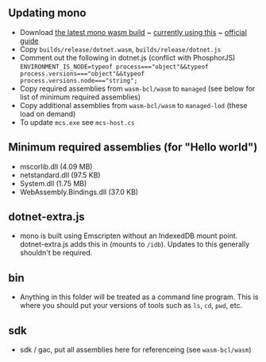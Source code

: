 ## Updating mono
- Download [the latest mono wasm build](https://jenkins.mono-project.com/job/test-mono-mainline-wasm/label=ubuntu-1804-amd64/lastSuccessfulBuild/Azure/) ~ [currently using this](https://jenkins.mono-project.com/job/test-mono-mainline-wasm/label=ubuntu-1804-amd64/lastSuccessfulBuild/Azure/processDownloadRequest/5604/ubuntu-1804-amd64/sdks/wasm/mono-wasm-29f202f72fe.zip) ~ [official guide](https://github.com/mono/mono/blob/master/sdks/wasm/docs/getting-started/obtain-wasm-sdk.md)
- Copy `builds/release/dotnet.wasm`, `builds/release/dotnet.js`
- Comment out the following in dotnet.js (conflict with PhosphorJS) `ENVIRONMENT_IS_NODE=typeof process==="object"&&typeof process.versions==="object"&&typeof process.versions.node==="string";`
- Copy required assemblies from `wasm-bcl/wasm` to `managed` (see below for list of minimum required assemblies)
- Copy additional assemblies from `wasm-bcl/wasm` to `managed-lod` (these load on demand)
- To update `mcs.exe` see `mcs-host.cs`

## Minimum required assemblies (for "Hello world")
- mscorlib.dll (4.09 MB)
- netstandard.dll (97.5 KB)
- System.dll (1.75 MB)
- WebAssembly.Bindings.dll (37.0 KB)

## dotnet-extra.js
- mono is built using Emscripten without an IndexedDB mount point. dotnet-extra.js adds this in (mounts to `/idb`). Updates to this generally shouldn't be required.

## bin
- Anything in this folder will be treated as a command line program. This is where you should put your versions of tools such as `ls`, `cd`, `pwd`, etc.

## sdk
- sdk / gac, put all assemblies here for referenceing (see `wasm-bcl/wasm`)